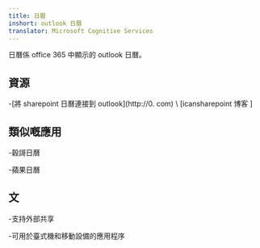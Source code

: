 ```yaml
---
title: 日曆
inshort: outlook 日曆
translator: Microsoft Cognitive Services
---
```


日曆係 office 365 中顯示的 outlook 日曆。

資源
---------

-[將 sharepoint 日曆連接到
    outlook](http://0. com) \ [icansharepoint 博客 \]

類似嘅應用
--------------------

-穀謌日曆

-蘋果日曆

文
--------

-支持外部共享

-可用於臺式機和移動設備的應用程序

